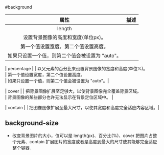 #background

|	属性		|	描述	|
| 	:--------:	|	:-------|
| length |
| 设置背景图像的高度和宽度(单位px)。 <br> 
| 第一个值设置宽度，第二个值设置高度。 <br>  |
| 如果只设置一个值，则第二个值会被设置为 "auto"。 |

| percentage |
| 以父元素的百分比来设置背景图像的宽度和高度(单位%)。<br>
| 第一个值设置宽度，第二个值设置高度。<br>
| 如果只设置一个值，则第二个值会被设置为 "auto"。|

| cover |
| 把背景图像扩展至足够大，以使背景图像完全覆盖背景区域。<br>
| 背景图像的某些部分也许无法显示在背景定位区域中。 |

| contain |
| 把图像图像扩展至最大尺寸，以使其宽度和高度完全适应内容区域。|





## background-size
- 改变背景图片的大小，值可以是 length(px)、百分比(%)、cover 把图片占整个元素、contain 扩展图片的宽度或者是高度到最大的尺寸使其能够完全适应整个容器.